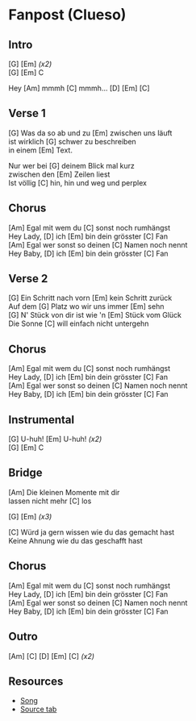 # Fanpost (Clueso)

## Intro

[G] [Em] _(x2)_  
[G] [Em] C

Hey [Am] mmmh [C] mmmh... [D] [Em] [C]

## Verse 1

[G] Was da so ab und zu [Em] zwischen uns läuft  
ist wirklich [G] schwer zu beschreiben  
in einem [Em] Text.

Nur wer bei [G] deinem Blick mal kurz  
zwischen den [Em] Zeilen liest  
Ist völlig [C] hin, hin und weg und perplex

## Chorus

[Am] Egal mit wem du [C] sonst noch rumhängst  
Hey Lady, [D] ich [Em] bin dein grösster [C] Fan  
[Am] Egal wer sonst so deinen [C] Namen noch nennt  
Hey Baby, [D] ich [Em] bin dein grösster [C] Fan

## Verse 2

[G] Ein Schritt nach vorn [Em] kein Schritt zurück  
Auf dem [G] Platz wo wir uns immer [Em] sehn  
[G] N' Stück von dir ist wie 'n [Em] Stück vom Glück  
Die Sonne [C] will einfach nicht untergehn

## Chorus

[Am] Egal mit wem du [C] sonst noch rumhängst  
Hey Lady, [D] ich [Em] bin dein grösster [C] Fan  
[Am] Egal wer sonst so deinen [C] Namen noch nennt  
Hey Baby, [D] ich [Em] bin dein grösster [C] Fan

## Instrumental

[G] U-huh! [Em] U-huh! _(x2)_  
[G] [Em] C

## Bridge

[Am] Die kleinen Momente mit dir  
lassen nicht mehr [C] los

[G] [Em] _(x3)_

[C] Würd ja gern wissen wie du das gemacht hast  
Keine Ahnung wie du das geschafft hast

## Chorus

[Am] Egal mit wem du [C] sonst noch rumhängst  
Hey Lady, [D] ich [Em] bin dein grösster [C] Fan  
[Am] Egal wer sonst so deinen [C] Namen noch nennt  
Hey Baby, [D] ich [Em] bin dein grösster [C] Fan

## Outro

[Am] [C] [D] [Em] [C] _(x2)_

## Resources

- [Song](https://www.youtube.com/watch?v=u9Hrq1zmk2s)
- [Source tab](https://tabs.ultimate-guitar.com/tab/clueso/fanpost-chords-1745083)
